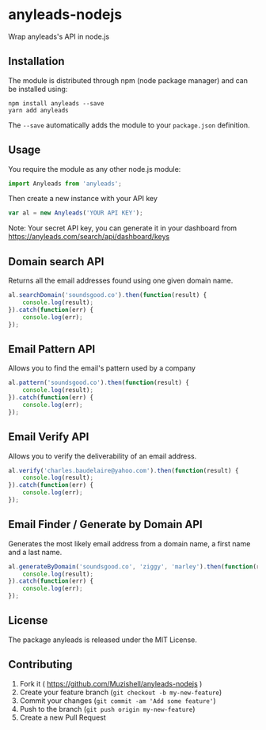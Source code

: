 # anyleads-nodejs
Wrap anyleads's API in node.js

## Installation

The module is distributed through npm (node package manager) and can be
installed using:

```
npm install anyleads --save
yarn add anyleads
```

The `--save` automatically adds the module to your `package.json` definition.


## Usage

You require the module as any other node.js module:
```js
import Anyleads from 'anyleads';
```
Then create a new instance with your API key
```js
var al = new Anyleads('YOUR API KEY');
```

Note: Your secret API key, you can generate it in your dashboard from https://anyleads.com/search/api/dashboard/keys


## Domain search API
Returns all the email addresses found using one given domain name.
```js
al.searchDomain('soundsgood.co').then(function(result) {
    console.log(result);
}).catch(function(err) {
    console.log(err);
});
```

## Email Pattern API
Allows you to find the email's pattern used by a company
```js
al.pattern('soundsgood.co').then(function(result) {
    console.log(result);
}).catch(function(err) {
    console.log(err);
});
```

## Email Verify API
Allows you to verify the deliverability of an email address.
```js
al.verify('charles.baudelaire@yahoo.com').then(function(result) {
    console.log(result);
}).catch(function(err) {
    console.log(err);
});
```
## Email Finder / Generate by Domain API
Generates the most likely email address from a domain name, a first name and a last name.
```js
al.generateByDomain('soundsgood.co', 'ziggy', 'marley').then(function(result) {
    console.log(result);
}).catch(function(err) {
    console.log(err);
});
```
## License
The package anyleads is released under the MIT License.

## Contributing

1. Fork it ( https://github.com/Muzishell/anyleads-nodejs )
2. Create your feature branch (`git checkout -b my-new-feature`)
3. Commit your changes (`git commit -am 'Add some feature'`)
4. Push to the branch (`git push origin my-new-feature`)
5. Create a new Pull Request
